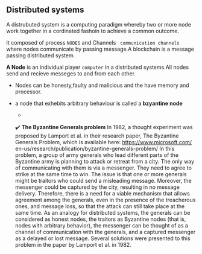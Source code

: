## Distributed systems


A distrubuted system is a computing paradigm whereby two or more node work together in a cordinated fashoin to achieve a common outcome.

It composed of process ``NODES`` and Channels ` communication channels`  where nodes communicate by passing message.A blockchain is a message passing distributed system.


**A Node** is an individual player `computer` in a distributed systems.All nodes send and recieve messeges to and from each other.
 - Nodes can be honesty,faulty and malicious and the have memory and processor.
 - a node that exhebits arbitrary behaviour is called a **bzyantine node** 

      - <span style="color: blue;">
      ✔️ **The Byzantine Generals problem**
In 1982, a thought experiment was proposed by Lamport et al. in their research paper,
The Byzantine Generals Problem, which is available here: https://www.microsoft.com/
en-us/research/publication/byzantine-generals-problem/
In this problem, a group of army generals who lead different parts of the Byzantine army
is planning to attack or retreat from a city. The only way of communicating with them is
via a messenger. They need to agree to strike at the same time to win. The issue is that one
or more generals might be traitors who could send a misleading message. Moreover, the
messenger could be captured by the city, resulting in no message delivery. Therefore, there
is a need for a viable mechanism that allows agreement among the generals, even in the
presence of the treacherous ones, and message loss, so that the attack can still take place
at the same time. As an analogy for distributed systems, the generals can be considered
as honest nodes, the traitors as Byzantine nodes (that is, nodes with arbitrary behavior),
the messenger can be thought of as a channel of communication with the generals, and
a captured messenger as a delayed or lost message. Several solutions were presented to
this problem in the paper by Lamport et al. in 1982.
</span>
